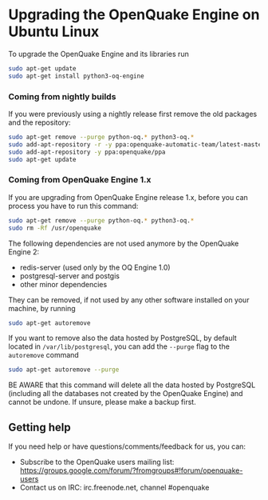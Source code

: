 # Upgrading the OpenQuake Engine on Ubuntu Linux

To upgrade the OpenQuake Engine and its libraries run

```bash
sudo apt-get update
sudo apt-get install python3-oq-engine
```

### Coming from nightly builds
If you were previously using a nightly release first remove the old packages and the repository:

```bash
sudo apt-get remove --purge python-oq.* python3-oq.*
sudo add-apt-repository -r -y ppa:openquake-automatic-team/latest-master
sudo add-apt-repository -y ppa:openquake/ppa
sudo apt-get update
```

### Coming from OpenQuake Engine 1.x

If you are upgrading from OpenQuake Engine release 1.x, before you can process you have to run this command:
```bash
sudo apt-get remove --purge python-oq.* python3-oq.*
sudo rm -Rf /usr/openquake
```

The following dependencies are not used anymore by the OpenQuake Engine 2:
- redis-server (used only by the OQ Engine 1.0)
- postgresql-server and postgis
- other minor dependencies

They can be removed, if not used by any other software installed on your machine, by running

```bash
sudo apt-get autoremove
```

If you want to remove also the data hosted by PostgreSQL, by default located in `/var/lib/postgresql`, you can add the `--purge` flag to the `autoremove` command

```bash
sudo apt-get autoremove --purge
```

BE AWARE that this command will delete all the data hosted by PostgreSQL (including all the databases not created by the OpenQuake Engine) and cannot be undone. If unsure, please make a backup first.


## Getting help
If you need help or have questions/comments/feedback for us, you can:
  * Subscribe to the OpenQuake users mailing list: https://groups.google.com/forum/?fromgroups#!forum/openquake-users
  * Contact us on IRC: irc.freenode.net, channel #openquake
